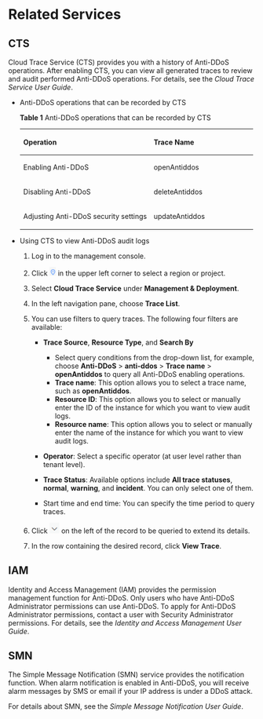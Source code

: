 # Related Services<a name="EN-US_TOPIC_0204851508"></a>

## CTS<a name="s4ed2944294c94b9685dd0ad9acd2c361"></a>

Cloud Trace Service \(CTS\) provides you with a history of Anti-DDoS operations. After enabling CTS, you can view all generated traces to review and audit performed Anti-DDoS operations. For details, see the  _Cloud Trace Service User Guide_.

-   Anti-DDoS operations that can be recorded by CTS

    **Table  1**  Anti-DDoS operations that can be recorded by CTS

    <a name="t8517317c2d5f4e93a9d56077b4dec2aa"></a>
    <table><thead align="left"><tr id="r71578f6d75db4ac0a267f3c568120a52"><th class="cellrowborder" valign="top" width="55.85%" id="mcps1.2.3.1.1"><p id="afadd5afcfbee4372afd773bc8cbf6116"><a name="afadd5afcfbee4372afd773bc8cbf6116"></a><a name="afadd5afcfbee4372afd773bc8cbf6116"></a>Operation</p>
    </th>
    <th class="cellrowborder" valign="top" width="44.15%" id="mcps1.2.3.1.2"><p id="a602681b4740847c4894d9382fbd51ac6"><a name="a602681b4740847c4894d9382fbd51ac6"></a><a name="a602681b4740847c4894d9382fbd51ac6"></a>Trace Name</p>
    </th>
    </tr>
    </thead>
    <tbody><tr id="r0f66a4ec148e4fb3b0c081ced721672c"><td class="cellrowborder" valign="top" width="55.85%" headers="mcps1.2.3.1.1 "><p id="p3689577916038"><a name="p3689577916038"></a><a name="p3689577916038"></a>Enabling Anti-DDoS</p>
    </td>
    <td class="cellrowborder" valign="top" width="44.15%" headers="mcps1.2.3.1.2 "><p id="p23847134191911"><a name="p23847134191911"></a><a name="p23847134191911"></a>openAntiddos</p>
    </td>
    </tr>
    <tr id="r460f7b2568c249d99d7d57dbb59f1ba9"><td class="cellrowborder" valign="top" width="55.85%" headers="mcps1.2.3.1.1 "><p id="p858403916038"><a name="p858403916038"></a><a name="p858403916038"></a>Disabling Anti-DDoS</p>
    </td>
    <td class="cellrowborder" valign="top" width="44.15%" headers="mcps1.2.3.1.2 "><p id="p28400374191931"><a name="p28400374191931"></a><a name="p28400374191931"></a>deleteAntiddos</p>
    </td>
    </tr>
    <tr id="r3e7c2fe75a1c4d579504534f6ac8e8db"><td class="cellrowborder" valign="top" width="55.85%" headers="mcps1.2.3.1.1 "><p id="p1436225216038"><a name="p1436225216038"></a><a name="p1436225216038"></a>Adjusting Anti-DDoS security settings</p>
    </td>
    <td class="cellrowborder" valign="top" width="44.15%" headers="mcps1.2.3.1.2 "><p id="p65888903191945"><a name="p65888903191945"></a><a name="p65888903191945"></a>updateAntiddos</p>
    </td>
    </tr>
    </tbody>
    </table>

-   Using CTS to view Anti-DDoS audit logs
    1.  Log in to the management console.
    2.  Click  ![](figures/icon_dt.png)  in the upper left corner to select a region or project.
    3.  Select  **Cloud Trace Service**  under  **Management & Deployment**.
    4.  In the left navigation pane, choose  **Trace List**.
    5.  You can use filters to query traces. The following four filters are available:
        -   **Trace Source**,  **Resource Type**, and  **Search By**
            -   Select query conditions from the drop-down list, for example, choose  **Anti-DDoS**  \>  **anti-ddos**  \>  **Trace name**  \>  **openAntiddos**  to query all Anti-DDoS enabling operations.
            -   **Trace name**: This option allows you to select a trace name, such as  **openAntiddos**.
            -   **Resource ID**: This option allows you to select or manually enter the ID of the instance for which you want to view audit logs.
            -   **Resource name**: This option allows you to select or manually enter the name of the instance for which you want to view audit logs.

        -   **Operator**: Select a specific operator \(at user level rather than tenant level\).
        -   **Trace Status**: Available options include  **All trace statuses**,  **normal**,  **warning**, and  **incident**. You can only select one of them.
        -   Start time and end time: You can specify the time period to query traces.

    6.  Click  ![](figures/chakanshilijiantou.png)  on the left of the record to be queried to extend its details.
    7.  In the row containing the desired record, click  **View Trace**.


## IAM<a name="section16851842101240"></a>

Identity and Access Management \(IAM\) provides the permission management function for Anti-DDoS. Only users who have Anti-DDoS Administrator permissions can use Anti-DDoS. To apply for Anti-DDoS Administrator permissions, contact a user with Security Administrator permissions. For details, see the  _Identity and Access Management User Guide_.

## SMN<a name="section329492519538"></a>

The Simple Message Notification \(SMN\) service provides the notification function. When alarm notification is enabled in Anti-DDoS, you will receive alarm messages by SMS or email if your IP address is under a DDoS attack.

For details about SMN, see the  _Simple Message Notification User Guide_.

